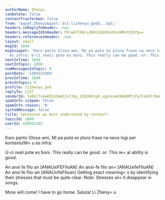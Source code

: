 ```yaml
---
authorName: Zhenyu
canDelete: false
contentTrasformed: false
from: '&quot;Zhenyu&quot; &lt;lizhenyu_god@...&gt;'
headers.inReplyToHeader: .nan
headers.messageIdInHeader: PGlwbTI0bCs2NGV1QGVHcm91cHMuY29tPg==
headers.referencesHeader: .nan
layout: email
msgId: 1849
msgSnippet: 'Karo panto Glosa-ami, Mi pa puta ex plura frase na nece logi per kontextu!Mu
  es infra: U-ci reali pote es boni. This really can be good. or: This real ability'
nextInTime: 1850
nextInTopic: 1850
numMessagesInTopic: 9
postDate: '1304333269'
prevInTime: 1848
prevInTopic: 0
profile: lizhenyu_god
replyTo: LIST
senderId: 1a0GlTs4e0ZLUZeW2jxfzKy_UZHJUKIg9_xgyLka4cNkKDMfjPyCFoXXl7Oe6QnU3XUcq8zC2pQLAjT-L9J7ZROsYD9oS-xgCX8
spamInfo.isSpam: false
spamInfo.reason: '0'
systemMessage: false
title: Sentenses we must understand by context!
topicId: 1849
userId: 420932182
---
```


Karo panto Glosa-ami,
Mi pa puta ex plura frase na nece logi per kontextu!M=
u es infra:

U-ci reali pote es boni. 
This really can be good. or: This re=
al ability is good.

An anxi fe filo an [ANAUxiFEFIloAN]
An anxi-fe filo an=
 [ANAUxifeFIloAN]
An anxi fe filo-an [ANAUxifeFIloan]
Getting exact meaning=
s by identifying their stresses that must be quite clear. Note: Stresses wi=
ll disappear in songs.

More will come! I have to go home.
Saluta!
Li Zheny=
u


